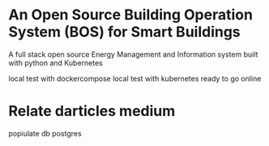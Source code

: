 # An Open Source Building Operation System (BOS) for Smart Buildings

A full stack open source Energy Management and Information system built with python and Kubernetes

local test with dockercompose
local test with kubernetes
ready to go online

# Relate darticles medium

popiulate db postgres